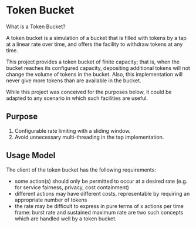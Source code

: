 # Token Bucket

What is a Token Bucket?

A token bucket is a simulation of a bucket that is filled with tokens by a tap
at a linear rate over time, and offers the facility to withdraw tokens at any
time.

This project provides a token bucket of finite capacity; that is, when the
bucket reaches its configured capacity, depositing additional tokens will not
change the volume of tokens in the bucket.  Also, this implementation will
never give more tokens than are available in the bucket.

While this project was conceived for the purposes below, it could be adapted to
any scenario in which such facilities are useful.

## Purpose

1) Configurable rate limiting with a sliding window.
2) Avoid unnecessary multi-threading in the tap implementation.

## Usage Model

The client of the token bucket has the following requirements:

* some action(s) should only be permitted to occur at a desired rate (e.g. for
  service fairness, privacy, cost containment)
* different actions may have different costs, representable by requiring an
  appropriate number of tokens
* the rate may be difficult to express in pure terms of x actions per time
  frame: burst rate and sustained maximum rate are two such concepts which are
handled well by a token bucket.

